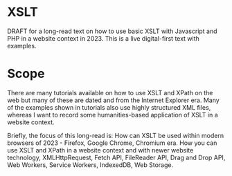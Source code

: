 # XSLT
DRAFT for a long-read text on how to use basic XSLT with Javascript and PHP in a website context in 2023. This is a live digital-first text with examples.

# Scope
There are many tutorials available on how to use XSLT and XPath on the web but many of these are dated and from the Internet Explorer era. Many of the examples shown in tutorials also use highly structured XML files, whereas I want to record some humanities-based application of XSLT in a website context.

Briefly, the focus of this long-read is:
How can XSLT be used within modern browsers of 2023 - Firefox, Google Chrome, Chromium era.
How you can use XSLT and XPath in a website context and with newer website technology, XMLHttpRequest, Fetch API, FileReader API, Drag and Drop API, Web Workers, Service Workers, IndexedDB, Web Storage.



